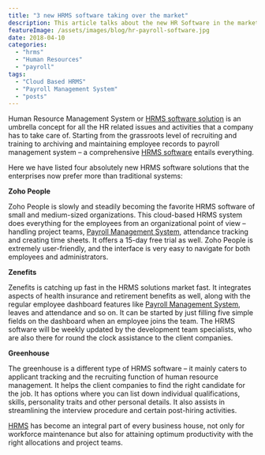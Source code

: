 ```yaml
---
title: "3 new HRMS software taking over the market"
description: This article talks about the new HR Software in the market and how they are being used by the organizations.
featureImage: /assets/images/blog/hr-payroll-software.jpg
date: 2018-04-10
categories: 
  - "hrms"
  - "Human Resources"
  - "payroll"
tags: 
  - "Cloud Based HRMS"
  - "Payroll Management System"
  - "posts"
---
```


Human Resource Management System or [HRMS software solution](https://www.easyhrworld.com/) is an umbrella concept for all the HR related issues and activities that a company has to take care of. Starting from the grassroots level of recruiting and training to archiving and maintaining employee records to payroll management system – a comprehensive [HRMS software](https://www.easyhrworld.com/) entails everything.

Here we have listed four absolutely new HRMS software solutions that the enterprises now prefer more than traditional systems:

**Zoho People**

Zoho People is slowly and steadily becoming the favorite HRMS software of small and medium-sized organizations. This cloud-based HRMS system does everything for the employees from an organizational point of view – handling project teams, [Payroll Management System](https://www.easyhrworld.com/features/payroll-software-india/), attendance tracking and creating time sheets. It offers a 15-day free trial as well. Zoho People is extremely user-friendly, and the interface is very easy to navigate for both employees and administrators.

**Zenefits**

Zenefits is catching up fast in the HRMS solutions market fast. It integrates aspects of health insurance and retirement benefits as well, along with the regular employee dashboard features like [Payroll Management System](https://www.easyhrworld.com/features/payroll-software-india/), leaves and attendance and so on. It can be started by just filling five simple fields on the dashboard when an employee joins the team. The HRMS software will be weekly updated by the development team specialists, who are also there for round the clock assistance to the client companies.

**Greenhouse**

The greenhouse is a different type of HRMS software – it mainly caters to applicant tracking and the recruiting function of human resource management. It helps the client companies to find the right candidate for the job. It has options where you can list down individual qualifications, skills, personality traits and other personal details. It also assists in streamlining the interview procedure and certain post-hiring activities.

[HRMS](https://www.easyhrworld.com/) has become an integral part of every business house, not only for workforce maintenance but also for attaining optimum productivity with the right allocations and project teams.
